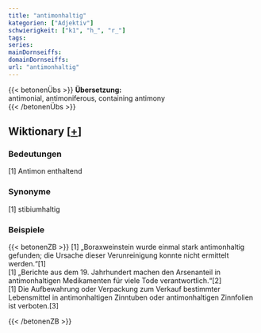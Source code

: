 ```yaml
---
title: "antimonhaltig"
kategorien: ["Adjektiv"]
schwierigkeit: ["k1", "h_", "r_"]
tags:
series:
mainDornseiffs:
domainDornseiffs:
url: "antimonhaltig"
---
```


{{< betonenÜbs >}}
**Übersetzung:**  
antimonial, antimoniferous, containing antimony  
{{< /betonenÜbs >}}

## Wiktionary [[+](https://de.wiktionary.org/wiki/antimonhaltig)]

### Bedeutungen
[1] Antimon enthaltend  

### Synonyme
[1] stibiumhaltig  

### Beispiele
{{< betonenZB >}}
[1] „Boraxweinstein wurde einmal stark antimonhaltig gefunden; die Ursache dieser Verunreinigung konnte nicht ermittelt werden.“[1]  
[1] „Berichte aus dem 19. Jahrhundert machen den Arsenanteil in antimonhaltigen Medikamenten für viele Tode verantwortlich.“[2]  
[1] Die Aufbewahrung oder Verpackung zum Verkauf bestimmter Lebensmittel in antimonhaltigen Zinntuben oder antimonhaltigen Zinnfolien ist verboten.[3]  

{{< /betonenZB >}}

